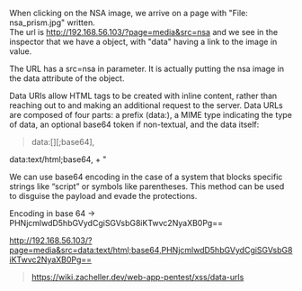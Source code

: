 When clicking on the NSA image, we arrive on a page with "File: nsa_prism.jpg" written.  
The url is http://192.168.56.103/?page=media&src=nsa and we see in the inspector that we have a <object> object, with "data" having a link to the image in value.  

The URL has a src=nsa in parameter. It is actually putting the nsa image in the data attribute of the <object> object.

Data URIs allow HTML tags to be created with inline content, rather than reaching out to and making an additional request to the server.
Data URLs are composed of four parts: a prefix (data:), a MIME type indicating the type of data, an optional base64 token if non-textual, and the data itself:  
> data:[<mediatype>][;base64],<data>  

data:text/html;base64, + "<script>alert("Hello")</script>

We can use base64 encoding in the case of a system that blocks specific strings like “script” or symbols like parentheses. This method can be used to disguise the payload and evade the protections. 

Encoding <script>alert("Hello")</script> in base 64 -> PHNjcmlwdD5hbGVydCgiSGVsbG8iKTwvc2NyaXB0Pg==


http://192.168.56.103/?page=media&src=data:text/html;base64,PHNjcmlwdD5hbGVydCgiSGVsbG8iKTwvc2NyaXB0Pg==



> https://wiki.zacheller.dev/web-app-pentest/xss/data-urls

<!-- 
https://www.acunetix.com/websitesecurity/cross-site-scripting/
https://www.invicti.com/blog/web-security/xss-filter-evasion/
https://www.acunetix.com/blog/web-security-zone/xss-filter-evasion-basics/ -->